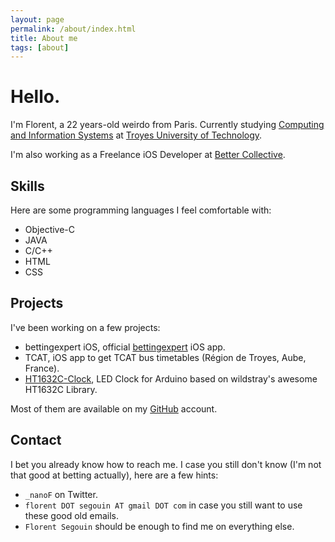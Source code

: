 ```yaml
---
layout: page
permalink: /about/index.html
title: About me
tags: [about]
---
```


Hello.
======

I'm Florent, a 22 years-old weirdo from Paris. Currently studying [Computing and Information Systems](http://www.utt.fr/en/education/engineering-degree/informatics-and-information-systems.html) at [Troyes University of Technology](http://www.utt.fr/en/index.html).

I'm also working as a Freelance iOS Developer at [Better Collective](http://www.bettercollective.com).

## Skills

Here are some programming languages I feel comfortable with:

* Objective-C
* JAVA
* C/C++
* HTML
* CSS

## Projects

I've been working on a few projects:

* bettingexpert iOS, official [bettingexpert](https://itunes.apple.com/gb/app/bettingexpert-free-betting/id778618162?mt=8) iOS app.
* TCAT, iOS app to get TCAT bus timetables (Région de Troyes, Aube, France).
* [HT1632C-Clock](https://github.com/fsegouin/HT1632C-Clock), LED Clock for Arduino based on wildstray's awesome HT1632C Library.

Most of them are available on my [GitHub](https://github.com/fsegouin) account.

## Contact

I bet you already know how to reach me. I case you still don't know (I'm not that good at betting actually), here are a few hints:

* `_nanoF` on Twitter.
* `florent DOT segouin AT gmail DOT com` in case you still want to use these good old emails.
* `Florent Segouin` should be enough to find me on everything else.